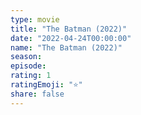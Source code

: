 ```yaml
---
type: movie
title: "The Batman (2022)"
date: "2022-04-24T00:00:00"
name: "The Batman (2022)"
season:
episode:
rating: 1
ratingEmoji: "⭐️"
share: false
---
```

